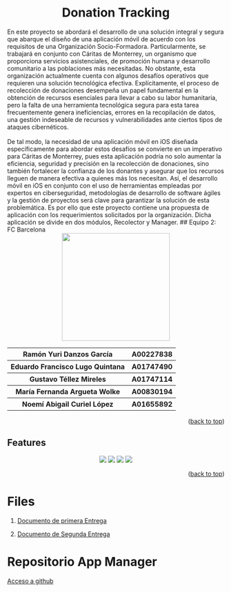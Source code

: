 <a name="readme-top"></a>
<h1 align="center">Donation Tracking</h1>
En este proyecto se abordará el desarrollo de una solución integral y segura que abarque el diseño de una aplicación móvil de acuerdo con los requisitos de una Organización Socio-Formadora. Particularmente, se trabajará en conjunto con Cáritas de Monterrey, un organismo que proporciona servicios asistenciales, de promoción humana y desarrollo comunitario a las poblaciones más necesitadas. No obstante, esta organización actualmente cuenta con algunos desafíos operativos que requieren una solución tecnológica efectiva. Explícitamente, el proceso de recolección de donaciones desempeña un papel fundamental en la obtención de recursos esenciales para llevar a cabo su labor humanitaria, pero la falta de una herramienta tecnológica segura para esta tarea frecuentemente genera ineficiencias, errores en la recopilación de datos, una gestión indeseable de recursos y vulnerabilidades ante ciertos tipos de ataques cibernéticos. 
<br>
</br>
De tal modo, la necesidad de una aplicación móvil en iOS diseñada específicamente para abordar estos desafíos se convierte en un imperativo para Cáritas de Monterrey, pues esta aplicación podría no solo aumentar la eficiencia, seguridad y precisión en la recolección de donaciones, sino también fortalecer la confianza de los donantes y asegurar que los recursos lleguen de manera efectiva a quienes más los necesitan. Así, el desarrollo móvil en iOS en conjunto con el uso de herramientas empleadas por expertos en ciberseguridad, metodologías de desarrollo de software ágiles y la gestión de proyectos será clave para garantizar la solución de esta problemática. Es por ello que este proyecto contiene una propuesta de aplicación con los requerimientos solicitados por la organización. Dicha aplicación se divide en dos módulos, Recolector y Manager.
## Equipo 2: FC Barcelona
<div align="center">
<img src="https://forthebadge.com/images/badges/powered-by-coders-sweat.svg" width="250px">
<table>
    <tr>
    <th> Ramón Yuri Danzos García </th>
    <th> A00227838 </th>
  </tr>
    <tr>
    <th> Eduardo Francisco Lugo Quintana </th>
    <th> A01747490 </th>
  </tr>
    <tr>
    <th> Gustavo Téllez Mireles</th>
    <th> A01747114 </th>
  </tr>
  <tr>
    <th> María Fernanda Argueta Wolke </th>
    <th> A00830194 </th>
  </tr>
    <tr>
    <th>Noemí Abigail Curiel López </th>
    <th> A01655892 </th>
  </tr>
  </table>
</div>
  
<p align="right">(<a href="#readme-top">back to top</a>)</p>
  
## Features
<div align="center">
<p> 
<img src="https://img.shields.io/badge/Swift-FA7343?style=for-the-badge&logo=swift&logoColor=white"/>
<img src="https://img.shields.io/badge/Python-FFD43B?style=for-the-badge&logo=python&logoColor=blue"/>
<img src="https://img.shields.io/badge/Flask-000000?style=for-the-badge&logo=flask&logoColor=white"/>
<img src="https://img.shields.io/badge/Microsoft%20SQL%20Server-CC2927?style=for-the-badge&logo=microsoft%20sql%20server&logoColor=white"/>
  
</p>
</div>

<p align="right">(<a href="#readme-top">back to top</a>)</p>

# Files
1. [Documento de primera Entrega](https://docs.google.com/document/d/1FU--T_V6r2HdOvQUN66BRGiJ24qyE3vk9rTimNSH4_8/edit?usp=sharing)

2. [Documento de Segunda Entrega](https://docs.google.com/document/d/1CAPHNk-6dLt_x0R2uCbSaKYclDm0Tlr3cuIQXjMwgjs/edit?usp=sharing)

# Repositorio App Manager
[Acceso a github](https://github.com/Maffergu/Manager_Caritas_Monterrey.git)
